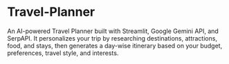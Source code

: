 # Travel-Planner
An AI-powered Travel Planner built with Streamlit, Google Gemini API, and SerpAPI. It personalizes your trip by researching destinations, attractions, food, and stays, then generates a day-wise itinerary based on your budget, preferences, travel style, and interests.
